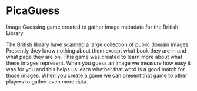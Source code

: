 # PicaGuess
Image Guessing game created to gather image metadata for the British Library

The British library have scanned a large collection of public domain images. Presently they know nothing about them except what book they are in and what page they are on.
This game was created to learn more about what these images represent. When you guess an image we measure how easy it was for you and this helps us learn whether that word is a good match for those images.
When you create a game we can present that game to other players to gather even more data.
